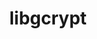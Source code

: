 ---
title: "libgcrypt"
layout: cache
categories: [package, v0.19]
meta: {"versions": ["1.10.1"], "compilers": ["gcc@=11.1.0", "gcc@=7.3.1", "gcc@=7.5.0", "oneapi@=2022.1.0"], "oss": ["amzn2", "ubuntu18.04", "ubuntu20.04"], "platforms": ["linux"], "targets": ["aarch64", "neoverse_n1", "x86_64", "x86_64_v3"], "stacks": ["aws-ahug", "aws-ahug-aarch64", "data-vis-sdk", "e4s", "e4s-oneapi", "radiuss", "tutorial"], "num_specs": 6, "num_specs_by_stack": {"aws-ahug-aarch64": 2, "aws-ahug": 1, "tutorial": 1, "data-vis-sdk": 1, "radiuss": 1, "e4s": 1, "e4s-oneapi": 1}}
spec_details: [{"hash": "tllyuy5tcqs5pgh3ckfcjc3iiubsqywa", "compiler": "gcc@=7.3.1", "versions": ["1.10.1"], "os": "amzn2", "platform": "linux", "target": "aarch64", "variants": ["build_system=autotools"], "stacks": ["aws-ahug-aarch64"], "size": "-", "tarball": "https://binaries.spack.io/releases/v0.19/build_cache/linux-amzn2-aarch64/gcc-7.3.1/libgcrypt-1.10.1/linux-amzn2-aarch64-gcc-7.3.1-libgcrypt-1.10.1-tllyuy5tcqs5pgh3ckfcjc3iiubsqywa.spack"}, {"hash": "ukvtaxxhbc5ul6k2tchjvzzn5txbkmzd", "compiler": "gcc@=7.3.1", "versions": ["1.10.1"], "os": "amzn2", "platform": "linux", "target": "neoverse_n1", "variants": ["build_system=autotools"], "stacks": ["aws-ahug-aarch64"], "size": "-", "tarball": "https://binaries.spack.io/releases/v0.19/build_cache/linux-amzn2-neoverse_n1/gcc-7.3.1/libgcrypt-1.10.1/linux-amzn2-neoverse_n1-gcc-7.3.1-libgcrypt-1.10.1-ukvtaxxhbc5ul6k2tchjvzzn5txbkmzd.spack"}, {"hash": "yu2eubilzh4vo6wylizczqi4evenecwm", "compiler": "gcc@=7.3.1", "versions": ["1.10.1"], "os": "amzn2", "platform": "linux", "target": "x86_64_v3", "variants": ["build_system=autotools"], "stacks": ["aws-ahug"], "size": "-", "tarball": "https://binaries.spack.io/releases/v0.19/build_cache/linux-amzn2-x86_64_v3/gcc-7.3.1/libgcrypt-1.10.1/linux-amzn2-x86_64_v3-gcc-7.3.1-libgcrypt-1.10.1-yu2eubilzh4vo6wylizczqi4evenecwm.spack"}, {"hash": "25x4i2lixlobso4oxcqho43hoof4axbl", "compiler": "gcc@=7.5.0", "versions": ["1.10.1"], "os": "ubuntu18.04", "platform": "linux", "target": "x86_64", "variants": ["build_system=autotools"], "stacks": ["tutorial", "data-vis-sdk", "radiuss"], "size": "-", "tarball": "https://binaries.spack.io/releases/v0.19/build_cache/linux-ubuntu18.04-x86_64/gcc-7.5.0/libgcrypt-1.10.1/linux-ubuntu18.04-x86_64-gcc-7.5.0-libgcrypt-1.10.1-25x4i2lixlobso4oxcqho43hoof4axbl.spack"}, {"hash": "yymnmita2vfobl62qz4dtjtmkdkfaaf3", "compiler": "gcc@=11.1.0", "versions": ["1.10.1"], "os": "ubuntu20.04", "platform": "linux", "target": "x86_64", "variants": ["build_system=autotools"], "stacks": ["e4s"], "size": "-", "tarball": "https://binaries.spack.io/releases/v0.19/build_cache/linux-ubuntu20.04-x86_64/gcc-11.1.0/libgcrypt-1.10.1/linux-ubuntu20.04-x86_64-gcc-11.1.0-libgcrypt-1.10.1-yymnmita2vfobl62qz4dtjtmkdkfaaf3.spack"}, {"hash": "gxyx45ftkw4ict5y36bed7fxfxlfaamb", "compiler": "oneapi@=2022.1.0", "versions": ["1.10.1"], "os": "ubuntu20.04", "platform": "linux", "target": "x86_64", "variants": ["build_system=autotools"], "stacks": ["e4s-oneapi"], "size": "-", "tarball": "https://binaries.spack.io/releases/v0.19/build_cache/linux-ubuntu20.04-x86_64/oneapi-2022.1.0/libgcrypt-1.10.1/linux-ubuntu20.04-x86_64-oneapi-2022.1.0-libgcrypt-1.10.1-gxyx45ftkw4ict5y36bed7fxfxlfaamb.spack"}]
---